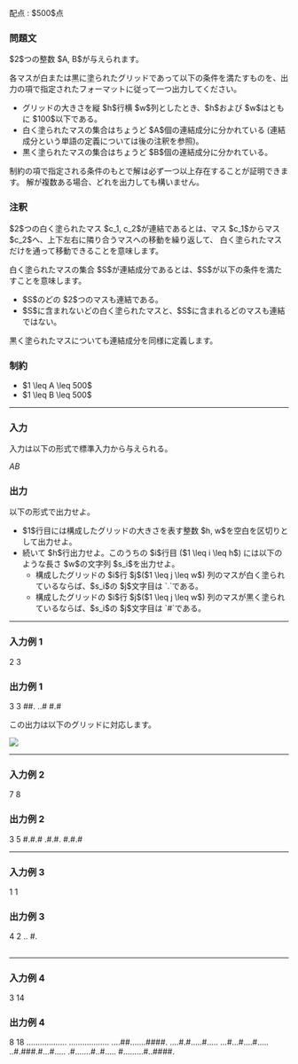 
<div>

<span>

<span>

<p>
配点 : $500$点
</p>

<div>

<section>

### **問題文**

<p>
$2$つの整数 $A, B$が与えられます。
</p>

<p>
各マスが白または黒に塗られたグリッドであって以下の条件を満たすものを、出力の項で指定されたフォーマットに従って一つ出力してください。
</p>

<ul>

<li>
グリッドの大きさを縦 $h$行横 $w$列としたとき、$h$および $w$はともに $100$以下である。
</li>

<li>
白く塗られたマスの集合はちょうど $A$個の連結成分に分かれている (連結成分という単語の定義については後の注釈を参照)。
</li>

<li>
黒く塗られたマスの集合はちょうど $B$個の連結成分に分かれている。
</li>

</ul>

<p>
制約の項で指定される条件のもとで解は必ず一つ以上存在することが証明できます。
解が複数ある場合、どれを出力しても構いません。
</p>

</section>

</div>

<div>

<section>

### **注釈**

<p>
$2$つの白く塗られたマス $c_1, c_2$が連結であるとは、マス $c_1$からマス $c_2$へ、上下左右に隣り合うマスへの移動を繰り返して、
白く塗られたマスだけを通って移動できることを意味します。
</p>

<p>
白く塗られたマスの集合 $S$が連結成分であるとは、$S$が以下の条件を満たすことを意味します。
</p>

<ul>

<li>
$S$のどの $2$つのマスも連結である。
</li>

<li>
$S$に含まれないどの白く塗られたマスと、$S$に含まれるどのマスも連結ではない。
</li>

</ul>

<p>
黒く塗られたマスについても連結成分を同様に定義します。
</p>

</section>

</div>

<div>

<section>

### **制約**

<ul>

<li>
$1 \leq A \leq 500$
</li>

<li>
$1 \leq B \leq 500$
</li>

</ul>

</section>

</div>

---

<div>

<div>

<section>

### **入力**

<p>
入力は以下の形式で標準入力から与えられる。
</p>

<div>

$A$$B$
</div>

</section>

</div>

<div>

<section>

### **出力**

<p>
以下の形式で出力せよ。
</p>

<ul>

<li>
$1$行目には構成したグリッドの大きさを表す整数 $h, w$を空白を区切りとして出力せよ。
</li>

<li>
続いて $h$行出力せよ。このうちの $i$行目 ($1 \leq i \leq h$) には以下のような長さ $w$の文字列 $s_i$を出力せよ。
<ul>

<li>
構成したグリッドの $i$行 $j$($1 \leq j \leq w$) 列のマスが白く塗られているならば、$s_i$の $j$文字目は `.`である。
</li>

<li>
構成したグリッドの $i$行 $j$($1 \leq j \leq w$) 列のマスが黒く塗られているならば、$s_i$の $j$文字目は `#`である。
</li>

</ul>

</li>

</ul>

</section>

</div>

</div>

---

<div>

<section>

### **入力例 1**

<div>

2 3

</div>

</section>

</div>

<div>

<section>

### **出力例 1**

<div>

3 3
##.
..#
#.#

</div>

<p>
この出力は以下のグリッドに対応します。
</p>

<div>

<img src="https://img.atcoder.jp/arc093/2701558bf42f7c088abad927b419472a.png">

</img>

</div>

</section>

</div>

---

<div>

<section>

### **入力例 2**

<div>

7 8

</div>

</section>

</div>

<div>

<section>

### **出力例 2**

<div>

3 5
#.#.#
.#.#.
#.#.#

</div>

</section>

</div>

---

<div>

<section>

### **入力例 3**

<div>

1 1

</div>

</section>

</div>

<div>

<section>

### **出力例 3**

<div>

4 2
..
#.
##
##

</div>

</section>

</div>

---

<div>

<section>

### **入力例 4**

<div>

3 14

</div>

</section>

</div>

<div>

<section>

### **出力例 4**

<div>

8 18
..................
..................
....##.......####.
....#.#.....#.....
...#...#....#.....
..#.###.#...#.....
.#.......#..#.....
#.........#..####.

</div>

</section>

</div>

</span>

</span>

</div>

